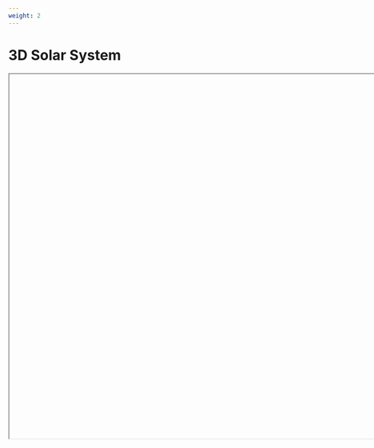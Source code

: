 ```yaml
---
weight: 2
---
```


# **3D Solar System**



<iframe id="palette" class="sketch" srcdoc="
        <!DOCTYPE html>
        <html>
          <head>
            <script src=https://cdnjs.cloudflare.com/ajax/libs/p5.js/1.5.0/p5.min.js></script>
            <script src=https://cdnjs.cloudflare.com/ajax/libs/p5.js/1.5.0/addons/p5.sound.min.js></script>
            <script src=/showcase/sketches/3d_solar_system.js>
            </script>
          </head>
          <body>
          </body>
        </html>
      ">
</iframe>



<style>
    .sketch{
        width: 730px;
        height: 730px;
        display: flex;
    }
</style>